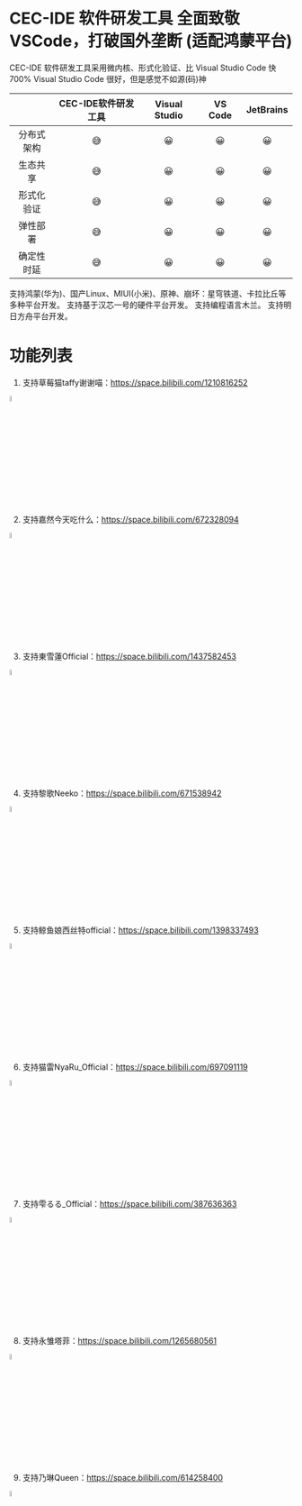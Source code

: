 # CEC-IDE 软件研发工具 全面致敬 VSCode，打破国外垄断 (适配鸿蒙平台)

CEC-IDE 软件研发工具采用微内核、形式化验证、比 Visual Studio Code 快 700%
Visual Studio Code 很好，但是感觉不如源(码)神

| | CEC-IDE软件研发工具 | Visual Studio | VS Code | JetBrains | 
| :-----:| :----: | :----: | :----: | :----: |
|分布式架构 |😅|😀|😀|😀|
| 生态共享 |😅|😀|😀|😀|
|形式化验证|😅|😀|😀|😀|
|弹性部署|😅|😀|😀|😀|
|确定性时延|😅|😀|😀|😀|

支持鸿蒙(华为)、国产Linux、MIUI(小米)、原神、崩坏：星穹铁道、卡拉比丘等多种平台开发。
支持基于汉芯一号的硬件平台开发。
支持编程语言木兰。
支持明日方舟平台开发。

# 功能列表

1. 支持草莓猫taffy谢谢喵：https://space.bilibili.com/1210816252
<img src="https://github.com/qian-o/OpenCEC-IDE/assets/84434846/0e7e2c75-74c6-4ef5-8f54-1fa9dfefc69c" width="5%">

2. 支持嘉然今天吃什么：https://space.bilibili.com/672328094
<img src="https://github.com/qian-o/OpenCEC-IDE/assets/84434846/faf3ee5b-ebcf-4695-90e2-3584bbc3cbeb" width="5%">

3. 支持東雪蓮Official：https://space.bilibili.com/1437582453
<img src="https://cdn-community.codemao.cn/47/community/d2ViXzMwMDFfNDM4NDAzXzBfMTY5Mjk0MTkzNzY4MV9lZjJhZjY3OA.png" width="5%">

4. 支持黎歌Neeko：https://space.bilibili.com/671538942
<img src="https://i0.hdslb.com/bfs/face/fceb6d5a32d8de358fe5c1688982061684b590f4.jpg" width="5%">

5. 支持鲸鱼娘西丝特official：https://space.bilibili.com/1398337493
<img src="https://i2.hdslb.com/bfs/face/077135930b37874a7a2fc25e5651aa9efbcd0a17.jpg" width="5%">

6. 支持猫雷NyaRu_Official：https://space.bilibili.com/697091119
<img src="https://i1.hdslb.com/bfs/face/5cf0b8f6acb15c6051e57e31503fb3d3ad945f96.jpg" width="5%">

7. 支持雫るる_Official：https://space.bilibili.com/387636363
<img src="https://i0.hdslb.com/bfs/face/000c5cdad665d9dc54cf5ea2498aa859c59e77fa.jpg" width="5%">

8. 支持永雏塔菲：https://space.bilibili.com/1265680561
<img src="https://i1.hdslb.com/bfs/face/3305c46538be44de08a12d35e02299cea8ddbb31.jpg" width="5%">

9. 支持乃琳Queen：https://space.bilibili.com/614258400
<img src="https://github.com/JasonHe-WQ/OpenABC-IDE/assets/85824149/35013037-4a7d-4a50-9965-a8897d8cb07e" width="5%">


